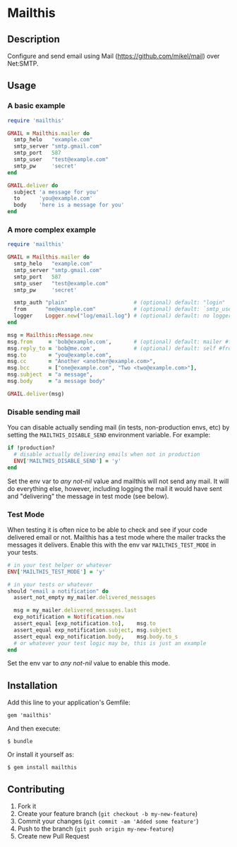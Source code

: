 # Mailthis

## Description

Configure and send email using Mail (https://github.com/mikel/mail) over Net:SMTP.

## Usage

### A basic example

```ruby
require 'mailthis'

GMAIL = Mailthis.mailer do
  smtp_helo   "example.com"
  smtp_server "smtp.gmail.com"
  smtp_port   587
  smtp_user   "test@example.com"
  smtp_pw     'secret'
end

GMAIL.deliver do
  subject 'a message for you'
  to      'you@example.com'
  body    'here is a message for you'
end
```

### A more complex example

```ruby
require 'mailthis'

GMAIL = Mailthis.mailer do
  smtp_helo   "example.com"
  smtp_server "smtp.gmail.com"
  smtp_port   587
  smtp_user   "test@example.com"
  smtp_pw     'secret'

  smtp_auth "plain"                     # (optional) default: "login"
  from      "me@example.com"            # (optional) default: `smtp_user` (if valid)
  logger    Logger.new("log/email.log") # (optional) default: no logger, no logging
end

msg = Mailthis::Message.new
msg.from     = 'bob@example.com',       # (optional) default: mailer #from
msg.reply_to = 'bob@me.com',            # (optional) default: self #from
msg.to       = "you@example.com",
msg.cc       = "Another <another@example.com>",
msg.bcc      = ["one@example.com", "Two <two@example.com>"],
msg.subject  = "a message",
msg.body     = "a message body"

GMAIL.deliver(msg)
```

### Disable sending mail

You can disable actually sending mail (in tests, non-production envs, etc) by setting the `MAILTHIS_DISABLE_SEND` environment variable.  For example:

```ruby
if !production?
  # disable actually delivering emails when not in production
  ENV['MAILTHIS_DISABLE_SEND'] = 'y'
end
```

Set the env var to *any not-nil* value and mailthis will not send any mail.  It will do everything else, however, including logging the mail it would have sent and "delivering" the message in test mode (see below).

### Test Mode

When testing it is often nice to be able to check and see if your code delivered email or not.  Mailthis has a test mode where the mailer tracks
the messages it delivers.  Enable this with the env var `MAILTHIS_TEST_MODE`
in your tests.

```ruby
# in your test helper or whatever
ENV['MAILTHIS_TEST_MODE'] = 'y'

# in your tests or whatever
should "email a notification" do
  assert_not_empty my_mailer.delivered_messages

  msg = my_mailer.delivered_messages.last
  exp_notification = Notification.new
  assert_equal [exp_notification.to],    msg.to
  assert_equal exp_notification.subject, msg.subject
  assert_equal exp_notification.body,    msg.body.to_s
  # or whatever your test logic may be, this is just an example
end
```

Set the env var to *any not-nil* value to enable this mode.

## Installation

Add this line to your application's Gemfile:

    gem 'mailthis'

And then execute:

    $ bundle

Or install it yourself as:

    $ gem install mailthis

## Contributing

1. Fork it
2. Create your feature branch (`git checkout -b my-new-feature`)
3. Commit your changes (`git commit -am 'Added some feature'`)
4. Push to the branch (`git push origin my-new-feature`)
5. Create new Pull Request
